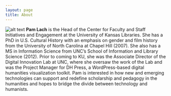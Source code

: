 ```yaml
---
layout: page
title: About
---
```


![alt text](https://lib.ku.edu/sites/lib.ku.edu/files/images/general/organizational-structure/Pam%20Lach%20New.jpg "Pam Lach") **Pam Lach** is the Head of the Center for Faculty and Staff Initiatives and Engagement at the University of Kansas Libraries. She has a PhD in U.S. Cultural History with an emphasis on gender and film history from the University of North Carolina at Chapel Hill (2007). She also has a MS in Information Science from UNC’s School of Information and Library Science (2012). Prior to coming to KU, she was the Associate Director of the Digital Innovation Lab at UNC, where she oversaw the work of the Lab and was the Project Manager for DH Press, a WordPress-based digital humanities visualization toolkit. Pam is interested in how new and emerging technologies can support and redefine scholarship and pedagogy in the humanities and hopes to bridge the divide between technology and humanists.


